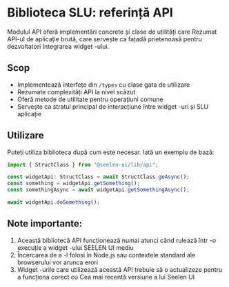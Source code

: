 # **Biblioteca SLU: referință API**

Modulul API oferă implementări concrete și clase de utilități care Rezumat
API-ul de aplicație brută, care servește ca fațadă prietenoasă pentru
dezvoltatori Integrarea widget -ului.

## **Scop**

- Implementează interfețe din `/types` cu clase gata de utilizare
- Rezumate complexități API la nivel scăzut
- Oferă metode de utilitate pentru operațiuni comune
- Servește ca stratul principal de interacțiune între widget -uri și SLU
  aplicație

## **Utilizare**

Puteți utiliza biblioteca după cum este necesar. Iată un exemplu de bază:

```ts
import { StructClass } from "@seelen-ui/lib/api";

const widgetApi: StructClass = await StructClass.geAsync();
const something = widgetApi.getSomething();
const somethingAsync = await widgetApi.getSomethingAsync();

await widgetApi.doSomething();
```

## **Note importante:**

1. Această bibliotecă API funcționează numai atunci când rulează într -o
   execuție a widget -ului SEELEN UI mediu
2. Încercarea de a -l folosi în Node.js sau contextele standard ale browserului
   vor arunca erori
3. Widget -urile care utilizează această API trebuie să o actualizeze pentru a
   funcționa corect cu Cea mai recentă versiune a lui Seelen UI
